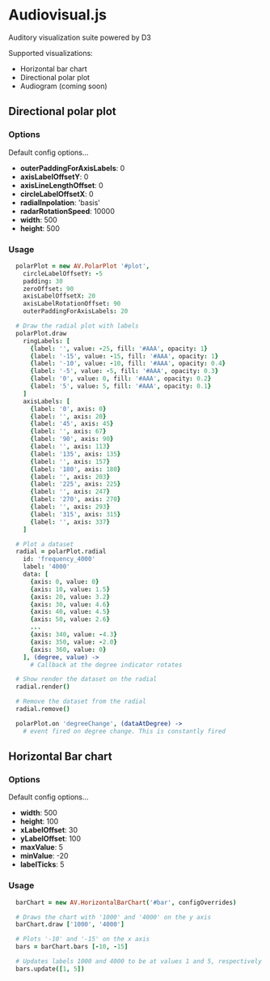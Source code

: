 Audiovisual.js
==========

Auditory visualization suite powered by D3

Supported visualizations:

* Horizontal bar chart
* Directional polar plot
* Audiogram (coming soon)

Directional polar plot
------------------------------

### Options

Default config options...

* **outerPaddingForAxisLabels**: 0
* **axisLabelOffsetY**: 0
* **axisLineLengthOffset**: 0
* **circleLabelOffsetX**: 0
* **radialInpolation**: 'basis'
* **radarRotationSpeed**: 10000
* **width**: 500
* **height**: 500

### Usage

```coffee
  polarPlot = new AV.PolarPlot '#plot',
    circleLabelOffsetY: -5
    padding: 30
    zeroOffset: 90
    axisLabelOffsetX: 20
    axisLabelRotationOffset: 90
    outerPaddingForAxisLabels: 20

  # Draw the radial plot with labels
  polarPlot.draw
    ringLabels: [
      {label: '', value: -25, fill: '#AAA', opacity: 1}
      {label: '-15', value: -15, fill: '#AAA', opacity: 1}
      {label: '-10', value: -10, fill: '#AAA', opacity: 0.4}
      {label: '-5', value: -5, fill: '#AAA', opacity: 0.3}
      {label: '0', value: 0, fill: '#AAA', opacity: 0.2}
      {label: '5', value: 5, fill: '#AAA', opacity: 0.1}
    ]
    axisLabels: [
      {label: '0', axis: 0}
      {label: '', axis: 20}
      {label: '45', axis: 45}
      {label: '', axis: 67}
      {label: '90', axis: 90}
      {label: '', axis: 113}
      {label: '135', axis: 135}
      {label: '', axis: 157}
      {label: '180', axis: 180}
      {label: '', axis: 203}
      {label: '225', axis: 225}
      {label: '', axis: 247}
      {label: '270', axis: 270}
      {label: '', axis: 293}
      {label: '315', axis: 315}
      {label: '', axis: 337}
    ]

  # Plot a dataset
  radial = polarPlot.radial
    id: 'frequency_4000'
    label: '4000'
    data: [
      {axis: 0, value: 0}
      {axis: 10, value: 1.5}
      {axis: 20, value: 3.2}
      {axis: 30, value: 4.6}
      {axis: 40, value: 4.5}
      {axis: 50, value: 2.6}
      ...
      {axis: 340, value: -4.3}
      {axis: 350, value: -2.0}
      {axis: 360, value: 0}
    ], (degree, value) ->
      # Callback at the degree indicator rotates

  # Show render the dataset on the radial
  radial.render()

  # Remove the dataset from the radial
  radial.remove()

  polarPlot.on 'degreeChange', (dataAtDegree) ->
    # event fired on degree change. This is constantly fired
```

Horizontal Bar chart
------------------------------

### Options

Default config options...

* **width**: 500
* **height**: 100
* **xLabelOffset**: 30
* **yLabelOffset**: 100
* **maxValue**: 5
* **minValue**: -20
* **labelTicks**: 5

### Usage

```coffee
  barChart = new AV.HorizontalBarChart('#bar', configOverrides)

  # Draws the chart with '1000' and '4000' on the y axis
  barChart.draw ['1000', '4000']

  # Plots '-10' and '-15' on the x axis
  bars = barChart.bars [-10, -15]

  # Updates labels 1000 and 4000 to be at values 1 and 5, respectively
  bars.update([1, 5])
```

